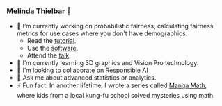 ### Melinda Thielbar 👋

- 🔭 I’m currently working on probabilistic fairness, calculating fairness metrics for use cases where you don't have demographics. 
  - Read the <a href="https://github.com/mfthielb/talks_and_tutorials/blob/master/probabilistic_fairness/jurity_surrogate_class_userguide.ipynb">tutorial</a>.
  - Use the <a href="https://github.com/fidelity/jurity">software</a>.
  - Attend the <a href="https://2023.allthingsopen.org/sessions/jurity-state-of-the-art-open-source-software-for-ai-fairness-evaluation/">talk</a>.
- 🌱 I’m currently learning 3D graphics and Vision Pro technology.
- 👯 I’m looking to collaborate on Responsible AI
- 💬 Ask me about advanced statistics or analytics. 
- ⚡ Fun fact: In another lifetime, I wrote a series called <a href="https://www.amazon.com/Manga-Math-Mysteries-Hundred-dollar-Mystery/dp/0761352430/ref=sr_1_1?crid=35EGEI14DUQCK&keywords=the+hundred+dollar+robber&qid=1697117815&sprefix=the+hundred+dollar+robber%2Caps%2C260&sr=8-1">Manga Math</a>, where kids from a local kung-fu school solved mysteries using math. 
